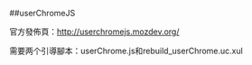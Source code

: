 ##userChromeJS

官方發佈頁：http://userchromejs.mozdev.org/

需要两个引導腳本：userChrome.js和rebuild_userChrome.uc.xul